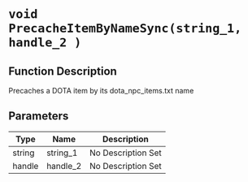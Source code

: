 # `void PrecacheItemByNameSync(string_1, handle_2 )`
## Function Description
Precaches a DOTA item by its dota_npc_items.txt name
## Parameters
Type|Name|Description
--|--|--
string|string_1|No Description Set
handle|handle_2|No Description Set
